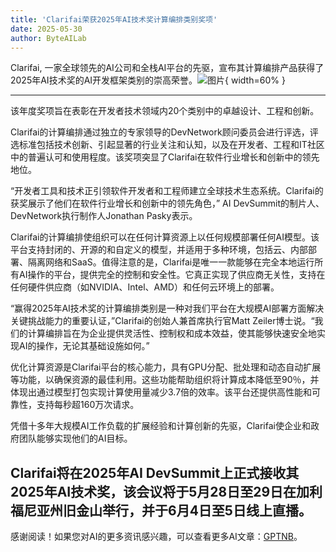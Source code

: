 ```yaml
---
title: 'Clarifai荣获2025年AI技术奖计算编排类别奖项'
date: 2025-05-30
author: ByteAILab
---
```


Clarifai, 一家全球领先的AI公司和全栈AI平台的先驱，宣布其计算编排产品获得了2025年AI技术奖的AI开发框架类别的崇高荣誉。![图片](https://ai-techpark.com/wp-content/uploads/Clarifai-Wins.jpg){ width=60% }

---
该年度奖项旨在表彰在开发者技术领域内20个类别中的卓越设计、工程和创新。

Clarifai的计算编排通过独立的专家领导的DevNetwork顾问委员会进行评选，评选标准包括技术创新、引起显著的行业关注和认知，以及在开发者、工程和IT社区中的普遍认可和使用程度。该奖项突显了Clarifai在软件行业增长和创新中的领先地位。

“开发者工具和技术正引领软件开发者和工程师建立全球技术生态系统。Clarifai的获奖展示了他们在软件行业增长和创新中的领先角色，” AI DevSummit的制片人、DevNetwork执行制作人Jonathan Pasky表示。

Clarifai的计算编排使组织可以在任何计算资源上以任何规模部署任何AI模型。该平台支持封闭的、开源的和自定义的模型，并适用于多种环境，包括云、内部部署、隔离网络和SaaS。值得注意的是，Clarifai是唯一一款能够在完全本地运行所有AI操作的平台，提供完全的控制和安全性。它真正实现了供应商无关性，支持在任何硬件供应商（如NVIDIA、Intel、AMD）和任何云环境上的部署。

“赢得2025年AI技术奖的计算编排类别是一种对我们平台在大规模AI部署方面解决关键挑战能力的重要认证，”Clarifai的创始人兼首席执行官Matt Zeiler博士说。“我们的计算编排旨在为企业提供灵活性、控制权和成本效益，使其能够快速安全地实现AI的操作，无论其基础设施如何。”

优化计算资源是Clarifai平台的核心能力，具有GPU分配、批处理和动态自动扩展等功能，以确保资源的最佳利用。这些功能帮助组织将计算成本降低至90％，并体现出通过模型打包实现计算使用量减少3.7倍的效率。该平台还提供高性能和可靠性，支持每秒超160万次请求。

凭借十多年大规模AI工作负载的扩展经验和计算创新的先驱，Clarifai使企业和政府团队能够实现他们的AI目标。

Clarifai将在2025年AI DevSummit上正式接收其2025年AI技术奖，该会议将于5月28日至29日在加利福尼亚州旧金山举行，并于6月4日至5日线上直播。
---
感谢阅读！如果您对AI的更多资讯感兴趣，可以查看更多AI文章：[GPTNB](https://gptnb.com)。